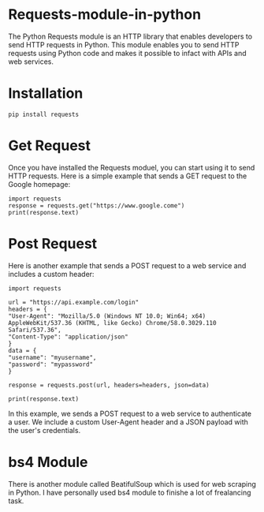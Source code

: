 # Requests-module-in-python
The Python Requests module is an HTTP library that enables developers to send HTTP requests in Python. This module enables you to send HTTP requests using Python code and makes it possible to infact with APIs and web services.

# Installation

    pip install requests

# Get Request
Once you have installed the Requests moduel, you can start using it to send HTTP requests. Here is a simple example that sends a GET request to the Google homepage:

    import requests
    response = requests.get("https://www.google.come")
    print(response.text)

# Post Request
Here is another example that sends a POST request to a web service and includes a custom header:

    import requests

    url = "https://api.example.com/login"
    headers = {
    "User-Agent": "Mozilla/5.0 (Windows NT 10.0; Win64; x64) AppleWebKit/537.36 (KHTML, like Gecko) Chrome/58.0.3029.110 Safari/537.36",
    "Content-Type": "application/json"
    }
    data = {
    "username": "myusername",
    "password": "mypassword"
    }

    response = requests.post(url, headers=headers, json=data)

    print(response.text)

In this example, we sends a POST request to a web service to authenticate a user. We include a custom User-Agent header  and a JSON payload with the user's credentials.

# bs4 Module
There is another module called BeatifulSoup which is used for web scraping in Python. I have personally used bs4 module to finishe a lot of frealancing task.

